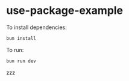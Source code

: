 # use-package-example

To install dependencies:

```bash
bun install
```

To run:

```bash
bun run dev
```

zzz
